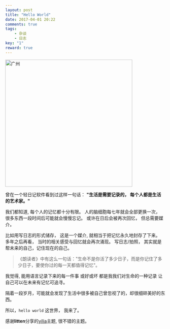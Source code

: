 ```yaml
---
layout: post
title: "Hello World"
date: 2017-04-01 20:22
comments: true
tags: 
	- 杂谈 
	- 日志
key: "1"
reward: true
---
```


<img src="http://oxoz3bzmd.bkt.clouddn.com/18-2-27/9257867.jpg-picture" alt="广州" width="400">

曾在一个轻日记软件看到过这样一句话：
**"生活是需要记录的， 每个人都是生活的艺术家。"**


我们都知道, 每个人的记忆都十分有限。
人的脑细胞每七年就会全部更换一次， 很多东西一段时间后可能就会慢慢忘记。
或许在日后会被再次回忆， 但总需要媒介。 

比如用写日志的形式储存， 这是一个媒介, 就相当于把记忆永久地封存了下来。 
多年之后再看， 当时的相关感受与回忆就会再次涌现。 
写日志/拍照， 其实就是帮未来的自己，记住现在的自己。

<!-- more -->

>《朗读者》中有这么一句话："生命不是你活了多少日子，而是你记住了多少日子，要使你过的每一天都值得记忆"。

我觉得, 能用语言记录下来的每一件事
或好或坏
都是我我们对生命的一种记录
让自己可以在未来有记忆可追寻。


隔着一段岁月，可能就会发现了生活中很多被自己曾忽视了的，却很细碎美好的东西。

所以，`hello world` 这世界， 我来了。

感谢**litten**分享的[yilia](https://github.com/litten/hexo-theme-yilia)主题, 很不错的主题。


<!-- 
别的页面的应用的引用
##**一个例子**
<iframe id="demoIframe" src="/assets/demo/mediator/demo.html" width="500" height="314" scrolling="no"></iframe>
或者点这里弹出看[demo](/assets/demo/mediator/demo.html) 

图片引用
![广州](http://oxoz3bzmd.bkt.clouddn.com/18-2-27/9257867.jpg-picture)

视频引用
<video controls="" autoplay="" name="media"><source src="/assets/video/yilia-mobile.mp4" type="video/mp4"></video>
 -->

